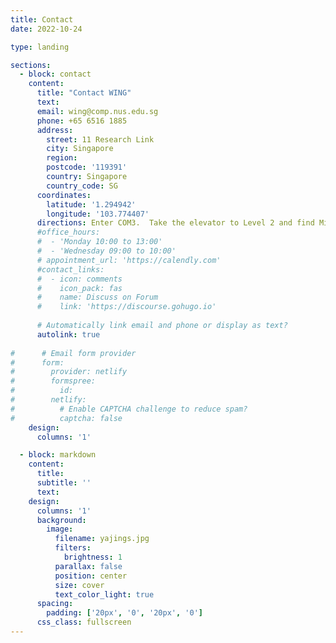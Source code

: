 ```yaml
---
title: Contact
date: 2022-10-24

type: landing

sections:
  - block: contact
    content:
      title: "Contact WING"
      text: 
      email: wing@comp.nus.edu.sg
      phone: +65 6516 1885
      address:
        street: 11 Research Link
        city: Singapore
        region: 
        postcode: '119391'
        country: Singapore
        country_code: SG
      coordinates:
        latitude: '1.294942'
        longitude: '103.774407'
      directions: Enter COM3.  Take the elevator to Level 2 and find Min's office at \#30.
      #office_hours:
      #  - 'Monday 10:00 to 13:00'
      #  - 'Wednesday 09:00 to 10:00'
      # appointment_url: 'https://calendly.com'
      #contact_links:
      #  - icon: comments
      #    icon_pack: fas
      #    name: Discuss on Forum
      #    link: 'https://discourse.gohugo.io'
    
      # Automatically link email and phone or display as text?
      autolink: true
    
#      # Email form provider
#      form:
#        provider: netlify
#        formspree:
#          id:
#        netlify:
#          # Enable CAPTCHA challenge to reduce spam?
#          captcha: false
    design:
      columns: '1'

  - block: markdown
    content:
      title:
      subtitle: ''
      text:
    design:
      columns: '1'
      background:
        image: 
          filename: yajings.jpg
          filters:
            brightness: 1
          parallax: false
          position: center
          size: cover
          text_color_light: true
      spacing:
        padding: ['20px', '0', '20px', '0']
      css_class: fullscreen
---
```

